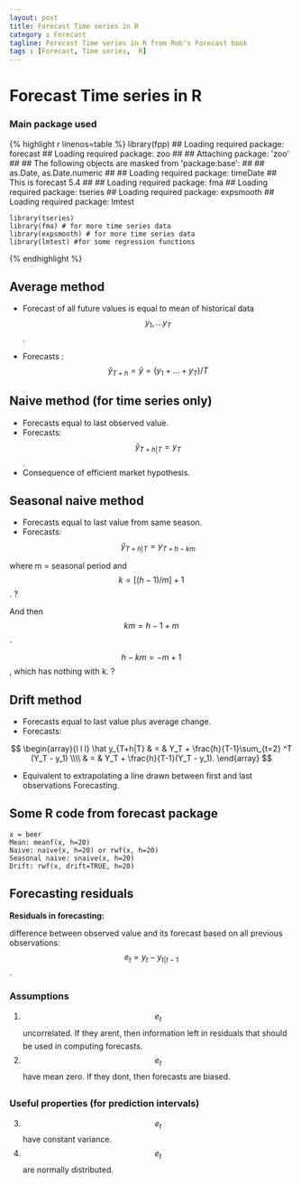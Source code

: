 ```yaml
---
layout: post
title: Forecast Time series in R
category : Forecast
tagline: Forecast Time series in R from Rob's Forecast book
tags : [Forecast, Time series,  R]
---
```



Forecast Time series in R
========================================================



### Main package used


{% highlight r linenos=table %}
    library(fpp)
    ## Loading required package: forecast
    ## Loading required package: zoo
    ## 
    ## Attaching package: 'zoo'
    ## 
    ## The following objects are masked from 'package:base':
    ## 
    ##     as.Date, as.Date.numeric
    ## 
    ## Loading required package: timeDate
    ## This is forecast 5.4 
    ## 
    ## Loading required package: fma
    ## Loading required package: tseries
    ## Loading required package: expsmooth
    ## Loading required package: lmtest

    library(tseries)
    library(fma) # for more time series data
    library(expsmooth) # for more time series data
    library(lmtest) #for some regression functions
{% endhighlight %}

## Average method

* Forecast of all future values is equal to mean of historical data $${y_1,...y_T}$$.

* Forecasts :  
  $$\hat y_{T+h} = \bar y = (y_1 +...+ y_T)/T$$ 

## Naive method (for time series only)

* Forecasts equal to last observed value.
* Forecasts:   
    $$\hat y_{T+h|T} = y_T$$.
* Consequence of efficient market hypothesis.


## Seasonal naive method
* Forecasts equal to last value from same season.
* Forecasts: 
    $$\hat y_{T+h|T} = y_{T+h-km} $$ 
 
where m = seasonal period and $$k = [(h-1)/m] +1$$. ? 

And then $$km = h-1 + m$$. 

$$h - km = - m + 1$$, which has nothing with k. ?

## Drift method

* Forecasts equal to last value plus average change.
* Forecasts:

 
$$ 
\begin{array}{l l l}
\hat y_{T+h|T}  & = & Y_T + \frac{h}{T-1}\sum_{t=2} ^T (Y_T - y_1) \\\\
                & = & Y_T + \frac{h}{T-1}(Y_T - y_1). 
\end{array}
$$


* Equivalent to extrapolating a line drawn between first and last observations Forecasting.


## Some R code from forecast package


    x = beer
    Mean: meanf(x, h=20)
    Naive: naive(x, h=20) or rwf(x, h=20)
    Seasonal naive: snaive(x, h=20)
    Drift: rwf(x, drift=TRUE, h=20)


## Forecasting residuals

**Residuals in forecasting:** 

difference between observed value and its forecast based on all previous observations:  
 $$ e_t = y_t - y_{t|t-1} $$.

### Assumptions

1. $$e_t$$ uncorrelated. If they arent, then information left in residuals that should be used in computing forecasts.
2. $$e_t$$ have mean zero. If they dont, then forecasts are biased.

### Useful properties (for prediction intervals)
3. $$e_t$$ have constant variance.
4. $$e_t$$ are normally distributed.


